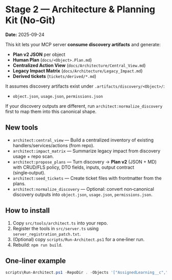 # Stage 2 — Architecture & Planning Kit (No‑Git)

**Date:** 2025-09-24

This kit lets your MCP server **consume discovery artifacts** and generate:
- **Plan v2 JSON** per object
- **Human Plan** (`docs/<Object>.Plan.md`)
- **Centralized Action View** (`docs/Architecture/Central_View.md`)
- **Legacy Impact Matrix** (`docs/Architecture/Legacy_Impact.md`)
- **Derived tickets** (`tickets/derived/*.md`)

It assumes discovery artifacts exist under `.artifacts/discovery/<Object>/`:
- `object.json`, `usage.json`, `permissions.json`

If your discovery outputs are different, run `architect:normalize_discovery` first to map them into this canonical shape.

## New tools

- `architect:central_view` — Build a centralized inventory of existing handlers/services/actions (from repo).
- `architect:impact_matrix` — Summarize legacy impact from discovery usage + repo scan.
- `architect:propose_plans` — Turn discovery → **Plan v2** (JSON + MD) with CRUD/FLS policy, DTO fields, inputs, output contract (single‑output).
- `architect:seed_tickets` — Create ticket files with frontmatter from the plans.
- `architect:normalize_discovery` — Optional: convert non‑canonical discovery outputs into `object.json`, `usage.json`, `permissions.json`.

## How to install
1. Copy `src/tools/architect.ts` into your repo.
2. Register the tools in `src/server.ts` using `server_registration_patch.txt`.
3. (Optional) copy `scripts/Run-Architect.ps1` for a one‑liner run.
4. Rebuild: `npm run build`.

## One‑liner example
```powershell
scripts\Run-Architect.ps1 -RepoDir . -Objects '["AssignedLearning__c","Audience__c"]'
```
